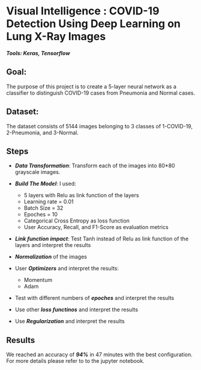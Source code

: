 # Visual Intelligence : COVID-19 Detection Using Deep Learning on Lung X-Ray Images
***Tools: Keras, Tensorflow***

## Goal: 
The purpose of this project is to create a 5-layer neural network as a classifier to distinguish COVID-19 cases from Pneumonia and Normal cases.

## Dataset: 
The dataset consists of 5144 images belonging to 3 classes of 1-COVID-19, 2-Pneumonia, and 3-Normal.

## Steps
- ***Data Transformation***: Transform each of the images into 80*80 grayscale images.
- ***Build The Model***: I used:
    - 5 layers with Relu as link function of the layers
    - Learning rate = 0.01
    - Batch Size = 32
    - Epoches = 10
    - Categorical Cross Entropy as loss function
    - User Accuracy, Recall, and F1-Score as evaluation metrics

- ***Link function impact***: Test Tanh instead of Relu as link function of the layers and interpret the results
- ***Normalization*** of the images
- User ***Optimizers*** and interpret the results:
    - Momentum
    - Adam
- Test with different numbers of ***epoches*** and interpret the results
- Use other ***loss functinos*** and interpret the results
- Use ***Regularization*** and interpret the results

## Results
We reached an accuracy of ***94%*** in 47 minutes with the best configuration. For more details please refer to to the jupyter notebook.